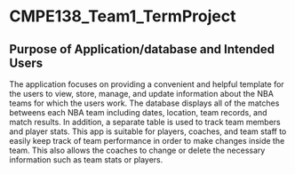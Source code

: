 # CMPE138_Team1_TermProject
## Purpose of Application/database and Intended Users 
The application focuses on providing a convenient and helpful template for the users to view, store, manage, and update information about the NBA teams for 
which the users work. The database displays all of the matches betweens each NBA team including dates, location, team records, and match results. 
In addition, a separate table is used to track team members and player stats. This app is suitable for players, coaches, and team staff to easily 
keep track of team performance in order to make changes inside the team. This also allows the coaches to change or delete the necessary information such as 
team stats or players. 

